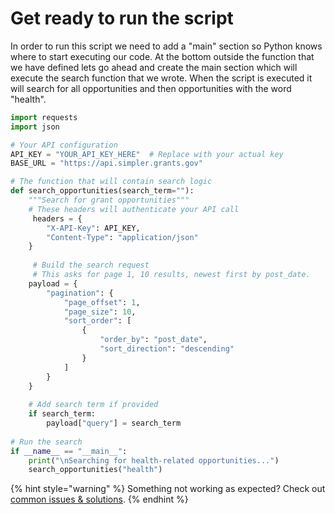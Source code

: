 # Get ready to run the script

In order to run this script we need to add a "main" section so Python knows where to start executing our code. At the bottom outside the function that we have defined lets go ahead and create the main section which will execute the search function that we wrote. When the script is executed it will search for all opportunities and then opportunities with the word "health".&#x20;

```python
import requests
import json

# Your API configuration
API_KEY = "YOUR_API_KEY_HERE"  # Replace with your actual key
BASE_URL = "https://api.simpler.grants.gov"

# The function that will contain search logic
def search_opportunities(search_term=""):
    """Search for grant opportunities"""
    # These headers will authenticate your API call
     headers = {
        "X-API-Key": API_KEY,
        "Content-Type": "application/json"
    }
    
     # Build the search request
     # This asks for page 1, 10 results, newest first by post_date.
    payload = {
        "pagination": {
            "page_offset": 1,
            "page_size": 10,
            "sort_order": [
                {
                    "order_by": "post_date",
                    "sort_direction": "descending"
                }
            ]
        }
    }
    
    # Add search term if provided
    if search_term:
        payload["query"] = search_term
    
# Run the search
if __name__ == "__main__":   
    print("\nSearching for health-related opportunities...")
    search_opportunities("health")
```

{% hint style="warning" %}
Something not working as expected? Check out [common issues & solutions](../common-issues-and-solutions.md).&#x20;
{% endhint %}
